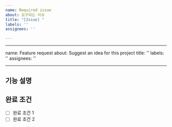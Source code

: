```yaml
---
name: Required issue
about: 요구되는 이슈
title: "[Issue] "
labels: ''
assignees: ''

---
```


---
name: Feature request
about: Suggest an idea for this project
title: ''
labels: ''
assignees: ''

---

## 기능 설명

## 완료 조건

- [ ] 완료 조건 1
- [ ] 완료 조건 2
